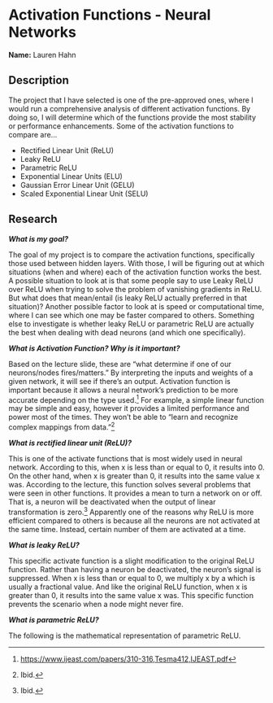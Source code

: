 # Activation Functions - Neural Networks
**Name:** Lauren Hahn

## Description
The project that I have selected is one of the pre-approved ones, where I would run a
comprehensive analysis of different activation functions. By doing so, I will determine which of the functions provide the most stability or performance enhancements. Some of the activation functions to compare are...
- Rectified Linear Unit (ReLU)
- Leaky ReLU
- Parametric ReLU
- Exponential Linear Units (ELU)
- Gaussian Error Linear Unit (GELU)
- Scaled Exponential Linear Unit (SELU)

## Research
***What is my goal?***

The goal of my project is to compare the activation functions, specifically those used between hidden layers. With those, I will be figuring out at which situations (when and where) each of the activation function works the best. A possible situation to look at is that some people say to use Leaky ReLU over ReLU when trying to solve the problem of vanishing gradients in ReLU. But what does that mean/entail (is leaky ReLU actually preferred in that situation)? Another possible factor to look at is speed or computational time, where I can see which one may be faster compared to others. Something else to investigate is whether leaky ReLU or parametric ReLU are actually the best when dealing with dead neurons (and which one specifically).

***What is Activation Function? Why is it important?***

Based on the lecture slide, these are “what determine if one of our neurons/nodes fires/matters.” By interpreting the inputs and weights of a given network, it will see if there’s an output. Activation function is important because it allows a neural network’s prediction to be more accurate depending on the type used.[^1] For example, a simple linear function may be simple and easy, however it provides a limited performance and power most of the times. They won’t be able to “learn and recognize complex mappings from data.”[^2]

***What is rectified linear unit (ReLU)?***

This is one of the activate functions that is most widely used in neural network. According to this, when x is less than or equal to 0, it results into 0. On the other hand, when x is greater than 0, it results into the same value x was. According to the lecture, this function solves several problems that were seen in other functions. It provides a mean to turn a network on or off. That is, a neuron will be deactivated when the output of linear transformation is zero.[^3] Apparently one of the reasons why ReLU is more efficient compared to others is because all the neurons are not activated at the same time. Instead, certain number of them are activated at a time.

***What is leaky ReLU?***

This specific activate function is a slight modification to the original ReLU function. Rather than having a neuron be deactivated, the neuron’s signal is suppressed. When x is less than or equal to 0, we multiply x by a which is usually a fractional value. And like the original ReLU function, when x is greater than 0, it results into the same value x was. This specific function prevents the scenario when a node might never fire.

***What is parametric ReLU?***

The following is the mathematical representation of parametric ReLU.


[^1]: https://www.ijeast.com/papers/310-316,Tesma412,IJEAST.pdf
[^2]: Ibid.
[^3]: Ibid.
